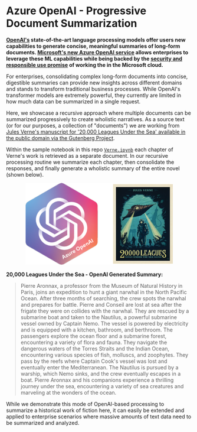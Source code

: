 # Azure OpenAI - Progressive Document Summarization

<b>[OpenAI's](https://openai.com/) state-of-the-art language processing models offer users new capabilities to generate concise, meaningful summaries of long-form documents. [Microsoft's new Azure OpenAI service](https://azure.microsoft.com/en-us/products/cognitive-services/openai-service/) allows enterprises to leverage these ML capabilities while being backed by the [security and responsible use promise](https://learn.microsoft.com/en-us/legal/cognitive-services/openai/data-privacy?context=%2Fazure%2Fcognitive-services%2Fopenai%2Fcontext%2Fcontext) of working the in the Microsoft cloud.</b>


For enterprises, consolidating complex long-form documents into concise, digestible summaries can provide new insights across different domains and stands to transform traditional business processes. While OpenAI's transformer models are extremely powerful, they currently are limited in how much data can be summarized in a single request.


Here, we showcase a recursive approach where multiple documents can be summarized progressively to create wholistic narratives. As a source text (or for our purposes, a collection of "documents") we are working from [Jules Verne's manuscript for '20,000 Leagues Under the Sea' available in the public domain via the Gutenberg Project](https://www.gutenberg.org/files/164/164-h/164-h.htm). 


Within the sample notebook in this repo [`Verne.ipynb`](Verne.ipynb) each chapter of Verne's work is retrieved as a separate document. In our recursive processing routine we summarize each chapter, then consolidate the responses, and finally generate a wholistic summary of the entire novel (shown below).

<p align="center">
  <img src="img/20000.png" width="400px"/>
</p>

<b>20,000 Leagues Under the Sea - OpenAI Generated Summary:</b>

> Pierre Aronnax, a professor from the Museum of Natural History in Paris, joins an expedition to hunt a giant narwhal in the North Pacific Ocean. After three months of searching, the crew spots the narwhal and prepares for battle. Pierre and Conseil are lost at sea after the frigate they were on collides with the narwhal. They are rescued by a submarine boat and taken to the Nautilus, a powerful submarine vessel owned by Captain Nemo. The vessel is powered by electricity and is equipped with a kitchen, bathroom, and berthroom. The passengers explore the ocean floor and a submarine forest, encountering a variety of flora and fauna. They navigate the dangerous waters of the Torres Straits and the Indian Ocean, encountering various species of fish, molluscs, and zoophytes. They pass by the reefs where Captain Cook's vessel was lost and eventually enter the Mediterranean. The Nautilus is pursued by a warship, which Nemo sinks, and the crew eventually escapes in a boat. Pierre Aronnax and his companions experience a thrilling journey under the sea, encountering a variety of sea creatures and marveling at the wonders of the ocean.


While we demonstrate this mode of OpenAI-based processing to summarize a historical work of fiction here, it can easily be extended and applied to enterprise scenarios where massive amounts of text data need to be summarized and analyzed.
